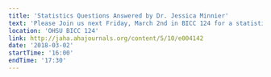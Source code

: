 ```yaml
---
title: 'Statistics Questions Answered by Dr. Jessica Minnier'
text: 'Please Join us next Friday, March 2nd in BICC 124 for a statistics themed BioData Club.  Dr. Jessica Minnier, Assistant Professor of Biostatistics, will lead a discussion about common stats misconceptions and an “Ask Me Anything” Q&A.  We’ll also hear case studies from students and early career researchers about how they are using stats in their work.  Come to learn and discuss how to use good statistical practices to make your work more rigorous, and better evaluate others’ science. Take a look at this article for more ideas and information: http://jaha.ahajournals.org/content/5/10/e004142'
location: 'OHSU BICC 124'
link: http://jaha.ahajournals.org/content/5/10/e004142
date: '2018-03-02'
startTime: '16:00'
endTime: '17:30'
---
```

